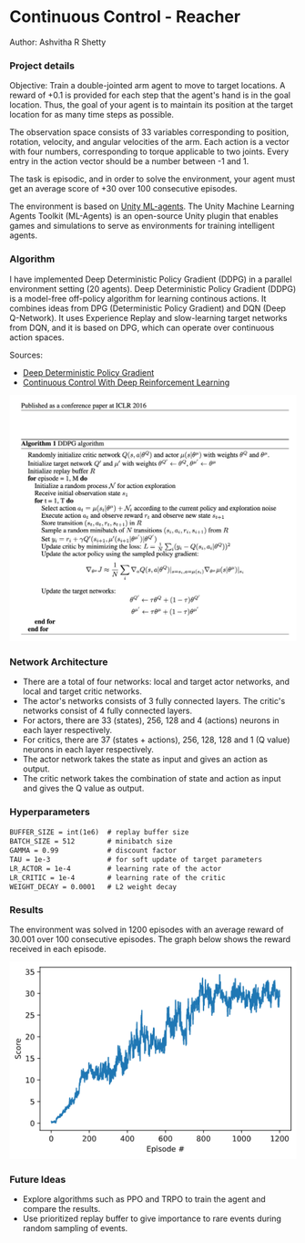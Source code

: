 # Continuous Control - Reacher

Author: Ashvitha R Shetty

### Project details

Objective: Train a double-jointed arm agent to move to target locations. A reward of +0.1 is provided for each step that the agent's hand is in the goal location. Thus, the goal of your agent is to maintain its position at the target location for as many time steps as possible.

The observation space consists of 33 variables corresponding to position, rotation, velocity, and angular velocities of the arm. Each action is a vector with four numbers, corresponding to torque applicable to two joints. Every entry in the action vector should be a number between -1 and 1.

The task is episodic, and in order to solve the environment, your agent must get an average score of +30 over 100 consecutive episodes.

The environment is based on [Unity ML-agents](https://github.com/Unity-Technologies/ml-agents). The Unity Machine Learning Agents Toolkit (ML-Agents) is an open-source Unity plugin that enables games and simulations to serve as environments for training intelligent agents.


### Algorithm

I  have implemented Deep Deterministic Policy Gradient (DDPG) in a parallel environment setting (20 agents). Deep Deterministic Policy Gradient (DDPG) is a model-free off-policy algorithm for learning continous actions. It combines ideas from DPG (Deterministic Policy Gradient) and DQN (Deep Q-Network). It uses Experience Replay and slow-learning target networks from DQN, and it is based on DPG, which can operate over continuous action spaces.

Sources:
- [Deep Deterministic Policy Gradient](https://keras.io/examples/rl/ddpg_pendulum/)
- [Continuous Control With Deep Reinforcement Learning](https://arxiv.org/abs/1509.02971)

![](/algorithm.png)

### Network Architecture

- There are a total of four networks: local and target actor networks, and local and target critic networks.
- The actor's networks consists of 3 fully connected layers. The critic's networks consist of 4 fully connected layers.
- For actors, there are 33 (states), 256, 128 and 4 (actions) neurons in each layer respectively.
- For critics, there are 37 (states + actions), 256, 128, 128 and 1 (Q value) neurons in each layer respectively.
- The actor network takes the state as input and gives an action as output.
- The critic network takes the combination of state and action as input and gives the Q value as output.


### Hyperparameters

```
BUFFER_SIZE = int(1e6)  # replay buffer size
BATCH_SIZE = 512        # minibatch size
GAMMA = 0.99            # discount factor
TAU = 1e-3              # for soft update of target parameters
LR_ACTOR = 1e-4         # learning rate of the actor
LR_CRITIC = 1e-4        # learning rate of the critic
WEIGHT_DECAY = 0.0001   # L2 weight decay
```

### Results

The environment was solved in 1200 episodes with an average reward of 30.001 over 100 consecutive episodes. The graph below shows the reward received in each episode.

![](continuous_control_scores.png)

### Future Ideas

- Explore algorithms such as PPO and TRPO to train the agent and compare the results.
- Use prioritized replay buffer to give importance to rare events during random sampling of events.
